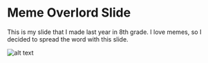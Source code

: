 # Meme Overlord Slide


This is my slide that I made last year in 8th grade. I love memes, so I decided to spread the word with this slide.

![alt text](compsci.jpg "CC 2.0: Generic | Cropped & Levels Adjustment  | Anthony Catalano")
